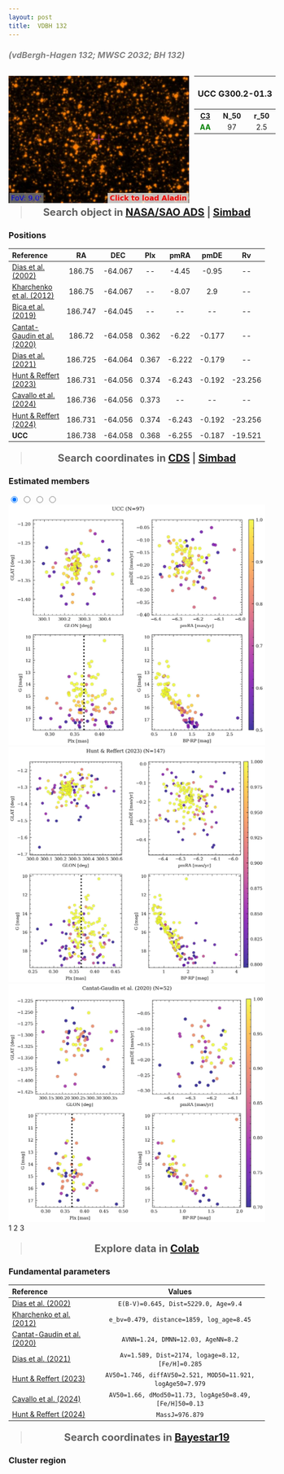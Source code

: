 ```yaml
---
layout: post
title:  VDBH 132
---
```

<h3><span style="color: #808080;"><i>(vdBergh-Hagen 132; MWSC 2032; BH 132)</i></span></h3><div style="display: flex; justify-content: space-between; width:720px;height:250px">
<div style="text-align: center;">

<!-- Static image + data attributes for FOV and target -->
<img id="aladin_img"
     data-umami-event="aladin_load"
     src="https://raw.githubusercontent.com/ucc23/Q4N/main/plots/vdbh132_aladin.webp"
     alt="Click to load Aladin Lite" 
     style="width:355px;height:250px; cursor: pointer;"
     data-fov="0.083" 
     data-target="186.738 -64.058"/>
<!-- Div to contain Aladin Lite viewer -->
<div id="aladin-lite-div" style="width:355px;height:250px;display:none;"></div>
<!-- Aladin Lite script (will be loaded after the image is clicked) -->
<script src="{{ site.baseurl }}/scripts/aladin_load.js"></script>

</div>
<!-- Left block -->

<table style="width:355px;height:250px;">
  <!-- Row 1 (title) -->
  <tr>
    <td colspan="5"><h3>UCC G300.2-01.3</h3></td>
  </tr>
  <!-- Row 2 -->
  <tr>
    <th style="text-align: center;"><a href="https://ucc.ar/faq#what-is-the-c3-parameter" title="Combined class">C3</a></th>
    <th style="text-align: center;"><div title="Stars with membership probability >50%">N_50</div></th>
    <th style="text-align: center;"><div title="Radius that contains half the members [arcmin]">r_50</div></th>
  </tr>
  <!-- Row 3 -->
  <tr>
    <td style="text-align: center;"><span style="color: green; font-weight: bold;">A</span><span style="color: green; font-weight: bold;">A</span></td>
    <td style="text-align: center;">97</td>
    <td style="text-align: center;">2.5</td>
  </tr>
</table>
</div>

> <p style="text-align:center; font-weight: bold; font-size:20px">Search object in <a data-umami-event="nasa_search" href="https://ui.adsabs.harvard.edu/search/q=%20collection%3Aastronomy%20body%3A%22VDBH%20132%22&sort=date%20desc%2C%20bibcode%20desc&p_=0" target="_blank">NASA/SAO ADS</a> | <a data-umami-event="simbad_search" href="https://simbad.cds.unistra.fr/simbad/sim-id-refs?Ident=vdbh132" target="_blank">Simbad</a></p>


### Positions

| Reference    | RA    | DEC   | Plx  | pmRA  | pmDE   |  Rv  |
| :---         | :---: | :---: | :---: | :---: | :---: | :---: |
|[Dias et al. (2002)](https://ui.adsabs.harvard.edu/abs/2002A%26A...389..871D) | 186.75 | -64.067 | -- | -4.45 | -0.95 | -- |
|[Kharchenko et al. (2012)](https://ui.adsabs.harvard.edu/abs/2012A%26A...543A.156K) | 186.75 | -64.067 | -- | -8.07 | 2.9 | -- |
|[Bica et al. (2019)](https://ui.adsabs.harvard.edu/abs/2019AJ....157...12B) | 186.747 | -64.045 | -- | -- | -- | -- |
|[Cantat-Gaudin et al. (2020)](https://ui.adsabs.harvard.edu/abs/2020A%26A...640A...1C) | 186.72 | -64.058 | 0.362 | -6.22 | -0.177 | -- |
|[Dias et al. (2021)](https://ui.adsabs.harvard.edu/abs/2021MNRAS.504..356D) | 186.725 | -64.064 | 0.367 | -6.222 | -0.179 | -- |
|[Hunt & Reffert (2023)](https://ui.adsabs.harvard.edu/abs/2023A%26A...673A.114H) | 186.731 | -64.056 | 0.374 | -6.243 | -0.192 | -23.256 |
|[Cavallo et al. (2024)](https://ui.adsabs.harvard.edu/abs/2024AJ....167...12C) | 186.736 | -64.056 | 0.373 | -- | -- | -- |
|[Hunt & Reffert (2024)](https://ui.adsabs.harvard.edu/abs/2024A%26A...686A..42H) | 186.731 | -64.056 | 0.374 | -6.243 | -0.192 | -23.256 |
| **UCC** |186.738 | -64.058 | 0.368 | -6.255 | -0.187 | -19.521 |

> <p style="text-align:center; font-weight: bold; font-size:20px">Search coordinates in <a data-umami-event="cds_coord_search" href="https://cdsportal.u-strasbg.fr/?target=186.738,-64.058" target="_blank">CDS</a> | <a data-umami-event="simbad_coord_search" href="https://simbad.cds.unistra.fr/mobile/object_list.html?coord=186.738%20-64.058&output=json&radius=5&userEntry=vdbh132" target="_blank">Simbad</a></p>

### Estimated members

<div class="carousel">
<input type="radio" name="radio-btn" id="slide1" checked>
<input type="radio" name="radio-btn" id="slide1">
<input type="radio" name="radio-btn" id="slide2">
<input type="radio" name="radio-btn" id="slide3">
<div class="slides">
<div class="slide">
<a href="https://raw.githubusercontent.com/ucc23/Q4N/main/plots/UCC/vdbh132.webp" target="_blank">
<img src="https://raw.githubusercontent.com/ucc23/Q4N/main/plots/UCC/vdbh132.webp" alt="VDBH 132 UCC">
</a>
</div>
<div class="slide">
<a href="https://raw.githubusercontent.com/ucc23/Q4N/main/plots/HUNT23/vdbh132.webp" target="_blank">
<img src="https://raw.githubusercontent.com/ucc23/Q4N/main/plots/HUNT23/vdbh132.webp" alt="VDBH 132 HUNT23">
</a>
</div>
<div class="slide">
<a href="https://raw.githubusercontent.com/ucc23/Q4N/main/plots/CANTAT20/vdbh132.webp" target="_blank">
<img src="https://raw.githubusercontent.com/ucc23/Q4N/main/plots/CANTAT20/vdbh132.webp" alt="VDBH 132 CANTAT20">
</a>
</div>
</div>
<div class="indicators">
<label for="slide1">1</label>
<label for="slide2">2</label>
<label for="slide3">3</label>
</div>
</div>


> <p style="text-align:center; font-weight: bold; font-size:20px">Explore data in <a data-umami-event="colab" href="https://colab.research.google.com/github/ucc23/ucc/blob/main/assets/notebook.ipynb" target="_blank">Colab</a></p>


### Fundamental parameters

| Reference |  Values |
| :---      |  :---:  |
| [Dias et al. (2002)](https://ui.adsabs.harvard.edu/abs/2002A%26A...389..871D) | `E(B-V)=0.645, Dist=5229.0, Age=9.4` |
| [Kharchenko et al. (2012)](https://ui.adsabs.harvard.edu/abs/2012A%26A...543A.156K) | `e_bv=0.479, distance=1859, log_age=8.45` |
| [Cantat-Gaudin et al. (2020)](https://ui.adsabs.harvard.edu/abs/2020A%26A...640A...1C) | `AVNN=1.24, DMNN=12.03, AgeNN=8.2` |
| [Dias et al. (2021)](https://ui.adsabs.harvard.edu/abs/2021MNRAS.504..356D) | `Av=1.589, Dist=2174, logage=8.12, [Fe/H]=0.285` |
| [Hunt & Reffert (2023)](https://ui.adsabs.harvard.edu/abs/2023A%26A...673A.114H) | `AV50=1.746, diffAV50=2.521, MOD50=11.921, logAge50=7.979` |
| [Cavallo et al. (2024)](https://ui.adsabs.harvard.edu/abs/2024AJ....167...12C) | `AV50=1.66, dMod50=11.73, logAge50=8.49, [Fe/H]50=0.13` |
| [Hunt & Reffert (2024)](https://ui.adsabs.harvard.edu/abs/2024A%26A...686A..42H) | `MassJ=976.879` |

> <p style="text-align:center; font-weight: bold; font-size:20px">Search coordinates in <a data-umami-event="bayestar" href="http://argonaut.skymaps.info/query?lon=300.258%20&lat=-1.314&coordsys=gal&mapname=bayestar2019" target="_blank">Bayestar19</a></p>


### Cluster region

<html lang="en">
  <body>
    <center>
    <div id="plot-params"
         data-oc-name="vdbh132"
         data-ra-center="186.72"
         data-dec-center="-64.06"
         data-rad-deg="2.5"
         data-plx="0.368">
    </div>
    <div id="plot-container">
        <div id="plot"></div>
    </div>
    <script defer type="module" src="{{ site.baseurl }}/scripts/radec_scatter.js"></script>
    </center>
  </body>
</html>
<br>
